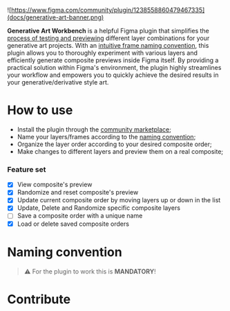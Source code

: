![https://www.figma.com/community/plugin/1238558860479467335](docs/generative-art-banner.png)

**Generative Art Workbench** is a helpful Figma plugin that simplifies the [process of testing and previewing](#how-to-use) different layer combinations for your generative art projects. With an [intuitive frame naming convention](#naming-convention), this plugin allows you to thoroughly experiment with various layers and efficiently generate composite previews inside Figma itself. By providing a practical solution within Figma's environment, the plugin highly streamlines your workflow and empowers you to quickly achieve the desired results in your generative/derivative style art.

# How to use

-   Install the plugin through the [community marketplace](https://www.figma.com/community/plugin/1238558860479467335);
-   Name your layers/frames according to the [naming convention](#naming-convention);
-   Organize the layer order according to your desired composite order;
-   Make changes to different layers and preview them on a real composite;

### Feature set

-   [x] View composite's preview
-   [x] Randomize and reset composite's preview
-   [x] Update current composite order by moving layers up or down in the list
-   [x] Update, Delete and Randomize specific composite layers
-   [ ] Save a composite order with a unique name
-   [x] Load or delete saved composite orders

# Naming convention

> ⚠️ For the plugin to work this is **MANDATORY**!

# Contribute
